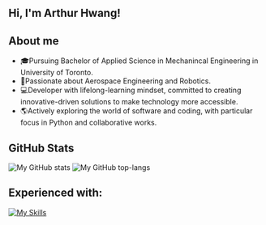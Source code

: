 ## Hi, I'm Arthur Hwang!

## About me
 - 🎓Pursuing Bachelor of Applied Science in Mechanincal Engineering in University of Toronto.
 - 🚀Passionate about Aerospace Engineering and Robotics.
 - 💻Developer with lifelong-learning mindset, committed to creating innovative-driven solutions to make technology more accessible.
 - 🌎Actively exploring the world of software and coding, with particular focus in Python and collaborative works.

## GitHub Stats
![My GitHub stats](https://github-readme-stats.vercel.app/api?username=arthurjwh&show_icons=true&theme=transparent&show=prs_merged&include_all_commits=true)
![My GitHub top-langs](https://github-readme-stats.vercel.app/api/top-langs?username=arthurjwh&show_icons=true&theme=transparent)

## Experienced with:
[![My Skills](https://skillicons.dev/icons?i=vscode,py,matlab,cpp,cmake,qt&theme=light)](https://skillicons.dev)


<!--
**ArthurJWH/ArthurJWH** is a ✨ _special_ ✨ repository because its `README.md` (this file) appears on your GitHub profile.

Here are some ideas to get you started:

- 🔭 I’m currently working on ...
- 🌱 I’m currently learning ...
- 👯 I’m looking to collaborate on ...
- 🤔 I’m looking for help with ...
- 💬 Ask me about ...
- 📫 How to reach me: ...
- 😄 Pronouns: ...
- ⚡ Fun fact: ...
-->
